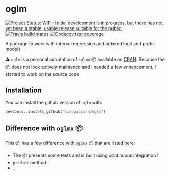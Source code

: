 # oglm

<!-- badges: start -->
[![Project Status: WIP – Initial development is in progress, but there has not yet been a stable, usable release suitable for the public.](https://www.repostatus.org/badges/latest/wip.svg)](https://www.repostatus.org/#wip)
[![Travis build status](https://travis-ci.com/linogaliana/oglm.svg?branch=master)](https://travis-ci.com/linogaliana/oglm)
[![Codecov test coverage](https://codecov.io/gh/linogaliana/oglm/branch/master/graph/badge.svg)](https://codecov.io/gh/linogaliana/oglm?branch=master)
<!-- badges: end -->

A package to work with interval regression and ordered logit and probit models

:warning: `oglm` is a personal adaptation of `oglmx` :package: available on [CRAN](https://cran.r-project.org/web/packages/oglmx/index.html). Because the
:package: does not look actively maintened and I needed a few enhancement, I 
started to work on the source code

## Installation

You can install the github version of `oglm` with:

``` r
devtools::install_github("linogaliana/oglm")
```

## Difference with `oglmx` :package:

This :package: has a few difference with `oglmx` :package: that are listed here:

* The :package: presents some tests and is built using continuous integration ! 
* `predict` method
* ...
